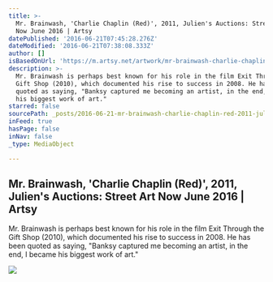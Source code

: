 ```yaml
---
title: >-
  Mr. Brainwash, 'Charlie Chaplin (Red)', 2011, Julien's Auctions: Street Art
  Now June 2016 | Artsy
datePublished: '2016-06-21T07:45:28.276Z'
dateModified: '2016-06-21T07:38:08.333Z'
author: []
isBasedOnUrl: 'https://m.artsy.net/artwork/mr-brainwash-charlie-chaplin-red'
description: >-
  Mr. Brainwash is perhaps best known for his role in the film Exit Through the
  Gift Shop (2010), which documented his rise to success in 2008. He has been
  quoted as saying, "Banksy captured me becoming an artist, in the end, I became
  his biggest work of art."
starred: false
sourcePath: _posts/2016-06-21-mr-brainwash-charlie-chaplin-red-2011-juliens-aucti.md
inFeed: true
hasPage: false
inNav: false
_type: MediaObject

---
```

<article style=""><h1>Mr. Brainwash, 'Charlie Chaplin (Red)', 2011, Julien's Auctions: Street Art Now June 2016 | Artsy</h1><p>Mr. Brainwash is perhaps best known for his role in the film Exit Through the Gift Shop (2010), which documented his rise to success in 2008. He has been quoted as saying, "Banksy captured me becoming an artist, in the end, I became his biggest work of art."</p><img src="https://d32dm0rphc51dk.cloudfront.net/BkSwILC6QLYsEoMCB4MdPw/normalized.jpg" /></article>
